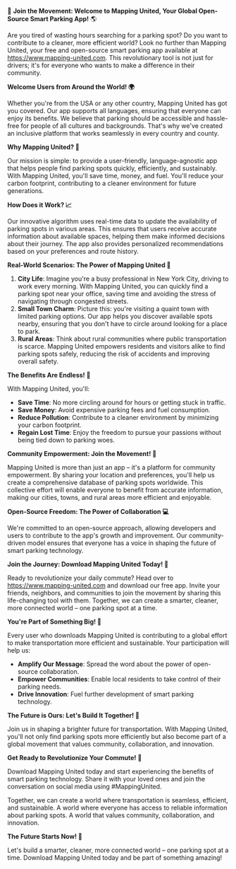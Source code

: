 🚀 **Join the Movement: Welcome to Mapping United, Your Global Open-Source Smart Parking App!** 🌎

Are you tired of wasting hours searching for a parking spot? Do you want to contribute to a cleaner, more efficient world? Look no further than Mapping United, your free and open-source smart parking app available at https://www.mapping-united.com. This revolutionary tool is not just for drivers; it's for everyone who wants to make a difference in their community.

**Welcome Users from Around the World! 🌍**

Whether you're from the USA or any other country, Mapping United has got you covered. Our app supports all languages, ensuring that everyone can enjoy its benefits. We believe that parking should be accessible and hassle-free for people of all cultures and backgrounds. That's why we've created an inclusive platform that works seamlessly in every country and county.

**Why Mapping United? 🤔**

Our mission is simple: to provide a user-friendly, language-agnostic app that helps people find parking spots quickly, efficiently, and sustainably. With Mapping United, you'll save time, money, and fuel. You'll reduce your carbon footprint, contributing to a cleaner environment for future generations.

**How Does it Work? 📈**

Our innovative algorithm uses real-time data to update the availability of parking spots in various areas. This ensures that users receive accurate information about available spaces, helping them make informed decisions about their journey. The app also provides personalized recommendations based on your preferences and route history.

**Real-World Scenarios: The Power of Mapping United 🌟**

1.  **City Life**: Imagine you're a busy professional in New York City, driving to work every morning. With Mapping United, you can quickly find a parking spot near your office, saving time and avoiding the stress of navigating through congested streets.
2.  **Small Town Charm**: Picture this: you're visiting a quaint town with limited parking options. Our app helps you discover available spots nearby, ensuring that you don't have to circle around looking for a place to park.
3.  **Rural Areas**: Think about rural communities where public transportation is scarce. Mapping United empowers residents and visitors alike to find parking spots safely, reducing the risk of accidents and improving overall safety.

**The Benefits Are Endless! 🌈**

With Mapping United, you'll:

*   **Save Time**: No more circling around for hours or getting stuck in traffic.
*   **Save Money**: Avoid expensive parking fees and fuel consumption.
*   **Reduce Pollution**: Contribute to a cleaner environment by minimizing your carbon footprint.
*   **Regain Lost Time**: Enjoy the freedom to pursue your passions without being tied down to parking woes.

**Community Empowerment: Join the Movement! 🌟**

Mapping United is more than just an app – it's a platform for community empowerment. By sharing your location and preferences, you'll help us create a comprehensive database of parking spots worldwide. This collective effort will enable everyone to benefit from accurate information, making our cities, towns, and rural areas more efficient and enjoyable.

**Open-Source Freedom: The Power of Collaboration 💻**

We're committed to an open-source approach, allowing developers and users to contribute to the app's growth and improvement. Our community-driven model ensures that everyone has a voice in shaping the future of smart parking technology.

**Join the Journey: Download Mapping United Today! 📲**

Ready to revolutionize your daily commute? Head over to https://www.mapping-united.com and download our free app. Invite your friends, neighbors, and communities to join the movement by sharing this life-changing tool with them. Together, we can create a smarter, cleaner, more connected world – one parking spot at a time.

**You're Part of Something Big! 🌟**

Every user who downloads Mapping United is contributing to a global effort to make transportation more efficient and sustainable. Your participation will help us:

*   **Amplify Our Message**: Spread the word about the power of open-source collaboration.
*   **Empower Communities**: Enable local residents to take control of their parking needs.
*   **Drive Innovation**: Fuel further development of smart parking technology.

**The Future is Ours: Let's Build It Together! 🌟**

Join us in shaping a brighter future for transportation. With Mapping United, you'll not only find parking spots more efficiently but also become part of a global movement that values community, collaboration, and innovation.

**Get Ready to Revolutionize Your Commute! 🚀**

Download Mapping United today and start experiencing the benefits of smart parking technology. Share it with your loved ones and join the conversation on social media using #MappingUnited.

Together, we can create a world where transportation is seamless, efficient, and sustainable. A world where everyone has access to reliable information about parking spots. A world that values community, collaboration, and innovation.

**The Future Starts Now! 🌟**

Let's build a smarter, cleaner, more connected world – one parking spot at a time. Download Mapping United today and be part of something amazing!